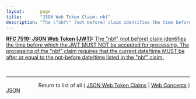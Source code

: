```yaml
---
layout:      page
title:       "JSON Web Token Claim: nbf"
description: "The \"nbf\" (not before) claim identifies the time before which the JWT MUST NOT be accepted for processing. The processing of the \"nbf\" claim requires that the current date/time MUST be after or equal to the not-before date/time listed in the \"nbf\" claim."
---
```


**[RFC 7519: JSON Web Token (JWT)](/specs/IETF/RFC/7519 "JSON Web Token (JWT) is a compact, URL-safe means of representing claims to be transferred between two parties. The claims in a JWT are encoded as a JSON object that is used as the payload of a JSON Web Signature (JWS) structure or as the plaintext of a JSON Web Encryption (JWE) structure, enabling the claims to be digitally signed or integrity protected with a Message Authentication Code (MAC) and/or encrypted."):** [The "nbf" (not before) claim identifies the time before which the JWT MUST NOT be accepted for processing. The processing of the "nbf" claim requires that the current date/time MUST be after or equal to the not-before date/time listed in the "nbf" claim.](http://tools.ietf.org/html/rfc7519#section-4.1.5 "Read documentation for JSON Web Token Claim &#34;nbf&#34;")

<br/>
<hr/>

<p style="float : left"><a href="nbf.json" title="JSON representing this particular Web Concept value">JSON</a></p>
<p style="text-align: right">Return to list of all ( <a href="../jwt-claims">JSON Web Token Claims</a> | <a href="../">Web Concepts</a> )</p>
